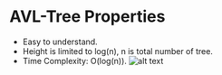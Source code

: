 # AVL-Tree Properties
 - Easy to understand.
 - Height is limited to log(n), n is total number of tree.
 - Time Complexity: O(log(n)).
![alt text](image.png)